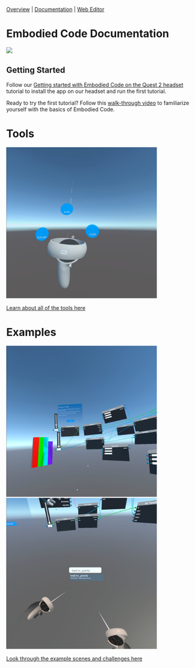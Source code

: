 [Overview](overview/) | [Documentation](docs/) | [Web Editor](http://app.embodiedcode.net/users/login)

# Embodied Code Documentation

<img src="https://user-images.githubusercontent.com/1598545/158480305-1e9010cf-8dc9-4a37-a34a-b15a1ad84521.png" width=400>

## Getting Started

Follow our [Getting started with Embodied Code on the Quest 2 headset](./getting-started.md) tutorial to install the app on our headset and run the first tutorial. 

Ready to try the first tutorial? Follow this [walk-through video](https://drive.google.com/file/d/10FexZffkHACagAJA0WFbe5Wexv3NoRdY/preview) to familiarize yourself with the basics of Embodied Code. 

# Tools

<img src="images/tools01.jpeg" width=400>

[Learn about all of the tools here](./coding-tool.md)

# Examples

<img src="images/tower01.jpg" width=400> <img src="images/gravity01.jpg" width=400>

[Look through the example scenes and challenges here](./coding-tool.md)


